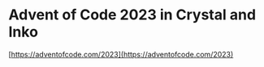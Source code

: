 # Advent of Code 2023 in Crystal and Inko

[https://adventofcode.com/2023](https://adventofcode.com/2023)

